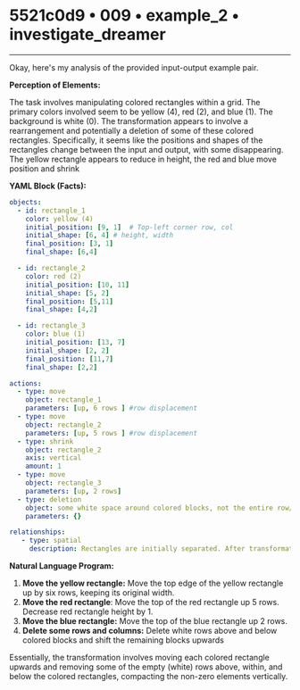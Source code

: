 # 5521c0d9 • 009 • example_2 • investigate_dreamer

---
Okay, here's my analysis of the provided input-output example pair.

**Perception of Elements:**

The task involves manipulating colored rectangles within a grid. The primary colors involved seem to be yellow (4), red (2), and blue (1). The background is white (0). The transformation appears to involve a rearrangement and potentially a deletion of some of these colored rectangles. Specifically, it seems like the positions and shapes of the rectangles change between the input and output, with some disappearing. The yellow rectangle appears to reduce in height, the red and blue move position and shrink

**YAML Block (Facts):**



```yaml
objects:
  - id: rectangle_1
    color: yellow (4)
    initial_position: [9, 1]  # Top-left corner row, col
    initial_shape: [6, 4] # height, width
    final_position: [3, 1]
    final_shape: [6,4]

  - id: rectangle_2
    color: red (2)
    initial_position: [10, 11]
    initial_shape: [5, 2]
    final_position: [5,11]
    final_shape: [4,2]

  - id: rectangle_3
    color: blue (1)
    initial_position: [13, 7]
    initial_shape: [2, 2]
    final_position: [11,7]
    final_shape: [2,2]

actions:
  - type: move
    object: rectangle_1
    parameters: [up, 6 rows ] #row displacement
  - type: move
    object: rectangle_2
    parameters: [up, 5 rows ] #row displacement
  - type: shrink
    object: rectangle_2
    axis: vertical
    amount: 1
  - type: move
    object: rectangle_3
    parameters: [up, 2 rows]
  - type: deletion
    object: some white space around colored blocks, not the entire row/col
    parameters: {}

relationships:
   - type: spatial
     description: Rectangles are initially separated. After transformation, rectangles are still separated.
```



**Natural Language Program:**

1.  **Move the yellow rectangle:** Move the top edge of the yellow rectangle up by six rows, keeping its original width.
2.  **Move the red rectangle**: Move the top of the red rectangle up 5 rows. Decrease red rectangle height by 1.
3.  **Move the blue rectangle:** Move the top of the blue rectangle up 2 rows.
4.  **Delete some rows and columns:** Delete white rows above and below colored blocks and shift the remaining blocks upwards

Essentially, the transformation involves moving each colored rectangle upwards and removing some of the empty (white) rows above, within, and below the colored rectangles, compacting the non-zero elements vertically.

